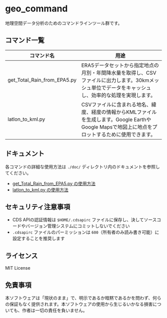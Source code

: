 # geo_command

地理空間データ分析のためのコマンドラインツール群です。

## コマンド一覧

| コマンド名 | 用途 |
|------------|------|
| get_Total_Rain_from_EPA5.py | ERA5データセットから指定地点の月別・年間降水量を取得し、CSVファイルに出力します。30kmメッシュ単位でデータをキャッシュし、効率的な処理を実現します。 |
| latlon_to_kml.py | CSVファイルに含まれる地名、緯度、経度の情報からKMLファイルを生成します。Google EarthやGoogle Mapsで地図上に地点をプロットするために使用できます。 |

## ドキュメント

各コマンドの詳細な使用方法は `./doc/` ディレクトリ内のドキュメントを参照してください。

- [get_Total_Rain_from_EPA5.py の使用方法](./doc/get_Total_Rain_from_EPA5.md)
- [latlon_to_kml.py の使用方法](./doc/latlon_to_kml.md)

## セキュリティ注意事項

- CDS APIの認証情報は `$HOME/.cdsapirc` ファイルに保存し、決してソースコードやバージョン管理システムにコミットしないでください
- `.cdsapirc` ファイルのパーミッションは `600`（所有者のみ読み書き可能）に設定することを推奨します

## ライセンス

MIT License

## 免責事項

本ソフトウェアは「現状のまま」で、明示であるか暗黙であるかを問わず、何らの保証もなく提供されます。本ソフトウェアの使用から生じるいかなる損害についても、作者は一切の責任を負いません。


